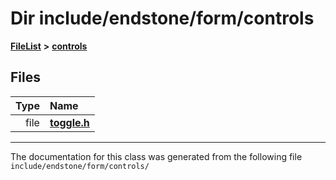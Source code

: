

# Dir include/endstone/form/controls



[**FileList**](files.md) **>** [**controls**](dir_035306890ec6a3fa870e30b726ac5ffc.md)












## Files

| Type | Name |
| ---: | :--- |
| file | [**toggle.h**](toggle_8h.md) <br> |



























































------------------------------
The documentation for this class was generated from the following file `include/endstone/form/controls/`

